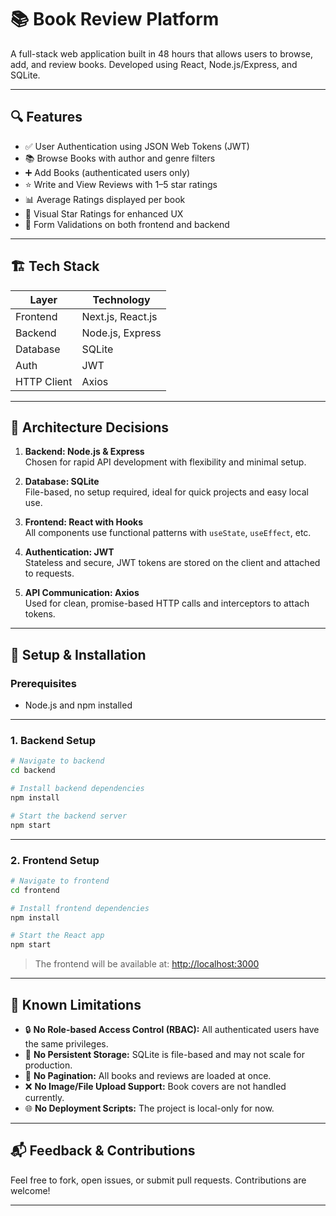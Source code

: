 # 📚 Book Review Platform

A full-stack web application built in 48 hours that allows users to browse, add, and review books. Developed using React, Node.js/Express, and SQLite.

---

## 🔍 Features

- ✅ User Authentication using JSON Web Tokens (JWT)
- 📚 Browse Books with author and genre filters
- ➕ Add Books (authenticated users only)
- ⭐ Write and View Reviews with 1–5 star ratings
- 📊 Average Ratings displayed per book
- 🌟 Visual Star Ratings for enhanced UX
- 🧾 Form Validations on both frontend and backend

---

## 🏗️ Tech Stack

| Layer       | Technology                  |
|-------------|------------------------------|
| Frontend    | Next.js, React.js       |
| Backend     | Node.js, Express             |
| Database    | SQLite                       |
| Auth        | JWT                          |
| HTTP Client | Axios                        |

---

## 🧠 Architecture Decisions

1. **Backend: Node.js & Express**  
   Chosen for rapid API development with flexibility and minimal setup.

2. **Database: SQLite**  
   File-based, no setup required, ideal for quick projects and easy local use.

3. **Frontend: React with Hooks**  
   All components use functional patterns with `useState`, `useEffect`, etc.

4. **Authentication: JWT**  
   Stateless and secure, JWT tokens are stored on the client and attached to requests.

5. **API Communication: Axios**  
   Used for clean, promise-based HTTP calls and interceptors to attach tokens.

---

## 🚀 Setup & Installation

### Prerequisites

- Node.js and npm installed

---

### 1. Backend Setup

```bash
# Navigate to backend
cd backend

# Install backend dependencies
npm install

# Start the backend server
npm start
```

---

### 2. Frontend Setup

```bash
# Navigate to frontend
cd frontend

# Install frontend dependencies
npm install

# Start the React app
npm start
```

> The frontend will be available at: [http://localhost:3000](http://localhost:3000)

---

## 🚧 Known Limitations

- 🔒 **No Role-based Access Control (RBAC):** All authenticated users have the same privileges.
- 💾 **No Persistent Storage:** SQLite is file-based and may not scale for production.
- 🔄 **No Pagination:** All books and reviews are loaded at once.
- ❌ **No Image/File Upload Support:** Book covers are not handled currently.
- 🌐 **No Deployment Scripts:** The project is local-only for now.

---

## 📬 Feedback & Contributions

Feel free to fork, open issues, or submit pull requests. Contributions are welcome!

---
